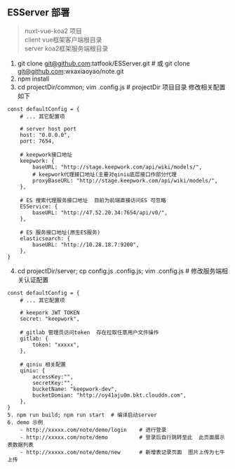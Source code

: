## ESServer 部署
> nuxt-vue-koa2 项目  
> client vue框架客户端根目录  
> server koa2框架服务端根目录

1. git clone git@github.com:tatfook/ESServer.git  # 或 git clone git@github.com:wxaxiaoyao/note.git
2. npm install 
3. cd projectDir/common; vim .config.js   # projectDir 项目目录 修改相关配置如下
```
const defaultConfig = {
	# ... 其它配置项

	# server host port
	host: "0.0.0.0",
	port: 7654,

	# keepwork接口地址
	keepwork: {
		baseURL: "http://stage.keepwork.com/api/wiki/models/",
		# keepwork代理接口地址(主要对qiniu底层接口作部分代理
		proxyBaseURL: "http://stage.keepwork.com/api/wiki/models/",
	},

	# ES 搜索代理服务接口地址  目前为前端直接访问ES 可忽略
	ESService: {
		baseURL: "http://47.52.20.34:7654/api/v0/",
	},
	
	# ES 服务接口地址(原生ES服务)
	elasticsearch: {
		baseURL: "http://10.28.18.7:9200", 
	},
}
```
4. cd projectDir/server; cp config.js .config.js; vim .config.js  # 修改服务端相关认证配置
```
const defaultConfig = {
	# ... 其它配置项
	
	# keepork JWT TOKEN
	secret: "keepwork",

	# gitlab 管理员访问token  存在拉取任意用户文件操作
	gitlab: {
		token: "xxxxx",
	},
	
	# qiniu 相关配置
	qiniu: {
		accessKey:"",
		secretKey:"",
		bucketName: "keepwork-dev",
		bucketDomian: "http://oy41aju0m.bkt.clouddn.com",
	},
}
5. npm run build; npm run start  # 编译启动server
6. demo 示例
	- http://xxxxx.com/note/demo/login    # 进行登录
	- http://xxxxx.com/note/demo          # 登录后自行跳转至此  此页面展示表数据列表  
	- http://xxxxx.com/note/demo/new      # 新增表记录页面  图片上传为七牛上传
```
